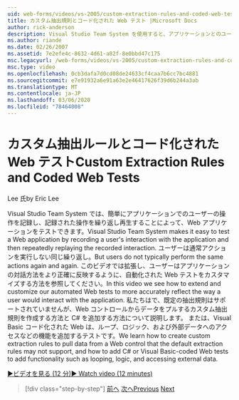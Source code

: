 ```yaml
---
uid: web-forms/videos/vs-2005/custom-extraction-rules-and-coded-web-tests
title: カスタム抽出規則とコード化された Web テスト |Microsoft Docs
author: rick-anderson
description: Visual Studio Team System を使用すると、アプリケーションとのユーザーのやり取りを記録し、繰り返し再生することにより、Web アプリケーションを簡単にテストできます...
ms.author: riande
ms.date: 02/26/2007
ms.assetid: 7e2efe4c-8632-4d61-a82f-8e0bbd47c175
msc.legacyurl: /web-forms/videos/vs-2005/custom-extraction-rules-and-coded-web-tests
msc.type: video
ms.openlocfilehash: 0cb3dafa7d0cd08de24633cf4caa7b6cc7bc4881
ms.sourcegitcommit: e7e91932a6e91a63e2e46417626f39d6b244a3ab
ms.translationtype: MT
ms.contentlocale: ja-JP
ms.lasthandoff: 03/06/2020
ms.locfileid: "78464008"
---
```

# <a name="custom-extraction-rules-and-coded-web-tests"></a><span data-ttu-id="fbf78-103">カスタム抽出ルールとコード化された Web テスト</span><span class="sxs-lookup"><span data-stu-id="fbf78-103">Custom Extraction Rules and Coded Web Tests</span></span>

<span data-ttu-id="fbf78-104">Lee 氏</span><span class="sxs-lookup"><span data-stu-id="fbf78-104">by Eric Lee</span></span>

<span data-ttu-id="fbf78-105">Visual Studio Team System では、簡単にアプリケーションでのユーザーの操作を記録し、記録された操作を繰り返し再生することによって、Web アプリケーションをテストできます。</span><span class="sxs-lookup"><span data-stu-id="fbf78-105">Visual Studio Team System makes it easy to test a Web application by recording a user's interaction with the application and then repeatedly replaying the recorded interaction.</span></span> <span data-ttu-id="fbf78-106">ユーザーは通常アクションを実行しない同じ繰り返し。</span><span class="sxs-lookup"><span data-stu-id="fbf78-106">But users do not typically perform the same actions again and again.</span></span> <span data-ttu-id="fbf78-107">このビデオでは拡張し、ユーザーはアプリケーションの対話方法をより正確に反映するように、自動化された Web テストをカスタマイズする方法を参照してください。</span><span class="sxs-lookup"><span data-stu-id="fbf78-107">In this video we see how to extend and customize our automated Web tests to more accurately reflect the way a user would interact with the application.</span></span> <span data-ttu-id="fbf78-108">私たちはで、既定の抽出規則はサポートされていませんが、Web コントロールからデータをプルするカスタム抽出規則を作成する方法と C# を追加する方法について説明します。 または、Visual Basic コード化された Web は、ループ、ロジック、および外部データへのアクセスなどの機能を追加するテストです。</span><span class="sxs-lookup"><span data-stu-id="fbf78-108">We learn how to create custom extraction rules to pull data from a Web control that the default extraction rules may not support, and how to add C# or Visual Basic-coded Web tests to add functionality such as looping, logic, and accessing external data.</span></span>

[<span data-ttu-id="fbf78-109">&#9654;ビデオを見る (12 分)</span><span class="sxs-lookup"><span data-stu-id="fbf78-109">&#9654; Watch video (12 minutes)</span></span>](https://channel9.msdn.com/Blogs/ASP-NET-Site-Videos/custom-extraction-rules-and-coded-web-tests)

> [!div class="step-by-step"]
> <span data-ttu-id="fbf78-110">[前へ](code-coverage-of-automated-tests.md)
> [次へ](the-effects-of-caching.md)</span><span class="sxs-lookup"><span data-stu-id="fbf78-110">[Previous](code-coverage-of-automated-tests.md)
[Next](the-effects-of-caching.md)</span></span>

